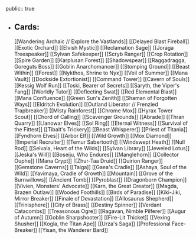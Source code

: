 public:: true
- ## Cards:
	[[Wandering Archaic // Explore the Vastlands]]
	[[Delayed Blast Fireball]]
	[[Exotic Orchard]]
	[[Elvish Mystic]]
	[[Reclamation Sage]]
	[[Joraga Treespeaker]]
	[[Sylvan Safekeeper]]
	[[Scryb Ranger]]
	[[Crop Rotation]]
	[[Spire Garden]]
	[[Karplusan Forest]]
	[[Shadowspear]]
	[[Raggadragga, Goreguts Boss]]
	[[Goblin Anarchomancer]]
	[[Stomping Ground]]
	[[Beast Within]]
	[[Forest]]
	[[Nykthos, Shrine to Nyx]]
	[[Veil of Summer]]
	[[Mana Vault]]
	[[Dockside Extortionist]]
	[[Command Tower]]
	[[Cavern of Souls]]
	[[Kessig Wolf Run]]
	[[Toski, Bearer of Secrets]]
	[[Saryth, the Viper's Fang]]
	[[Worldly Tutor]]
	[[Deflecting Swat]]
	[[Red Elemental Blast]]
	[[Mana Confluence]]
	[[Green Sun's Zenith]]
	[[Shaman of Forgotten Ways]]
	[[Eldritch Evolution]]
	[[Outland Liberator // Frenzied Trapbreaker]]
	[[Misty Rainforest]]
	[[Chrome Mox]]
	[[Hyrax Tower Scout]]
	[[Chord of Calling]]
	[[Scavenger Grounds]]
	[[Abrade]]
	[[Thran Quarry]]
	[[Llanowar Elves]]
	[[Sol Ring]]
	[[Eternal Witness]]
	[[Survival of the Fittest]]
	[[Tibalt's Trickery]]
	[[Beast Whisperer]]
	[[Priest of Titania]]
	[[Fyndhorn Elves]]
	[[Arbor Elf]]
	[[Wild Growth]]
	[[Mox Diamond]]
	[[Imperial Recruiter]]
	[[Temur Sabertooth]]
	[[Windswept Heath]]
	[[Null Rod]]
	[[Selvala, Heart of the Wilds]]
	[[Sylvan Library]]
	[[Jeweled Lotus]]
	[[Jeska's Will]]
	[[Boseiju, Who Endures]]
	[[Manglehorn]]
	[[Collector Ouphe]]
	[[Mana Crypt]]
	[[Zhur-Taa Druid]]
	[[Quirion Ranger]]
	[[Gemstone Caverns]]
	[[Taiga]]
	[[Gaea's Cradle]]
	[[Ashaya, Soul of the Wild]]
	[[Yavimaya, Cradle of Growth]]
	[[Mountain]]
	[[Grove of the Burnwillows]]
	[[Ancient Tomb]]
	[[Pyroblast]]
	[[Dragonborn Champion]]
	[[Vivien, Monsters' Advocate]]
	[[Karn, the Great Creator]]
	[[Magda, Brazen Outlaw]]
	[[Wooded Foothills]]
	[[Birds of Paradise]]
	[[Kiki-Jiki, Mirror Breaker]]
	[[Finale of Devastation]]
	[[Allosaurus Shepherd]]
	[[Trinisphere]]
	[[City of Brass]]
	[[Destiny Spinner]]
	[[Verdant Catacombs]]
	[[Treasonous Ogre]]
	[[Ragavan, Nimble Pilferer]]
	[[Augur of Autumn]]
	[[Goblin Sharpshooter]]
	[[Fire-Lit Thicket]]
	[[Vexing Shusher]]
	[[Kogla, the Titan Ape]]
	[[Urza's Saga]]
	[[Professional Face-Breaker]]
	[[Yisan, the Wanderer Bard]]
